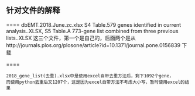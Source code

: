 ## 针对文件的解释
====
    dbEMT.2018.June.zc.xlsx 
    S4 Table.579 genes identified in current analysis..XLSX, 
    S5 Table.A 773-gene list combined from three previous lists..XLSX
    这三个文件，第一个是自己的，后面两个是从http://journals.plos.org/plosone/article?id=10.1371/journal.pone.0156839
    下载
 
====   


    2018_gene_list(去重).xlsx中是使用excel自带去重方法后，剩下1092个gene，
    而使用python去重后又1207个，这是因为excel自带方法不考虑大小写，暂时使用excel的结果